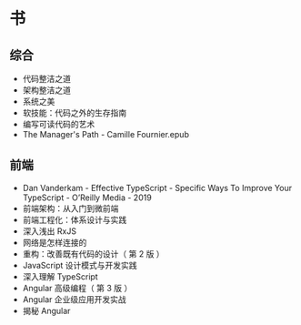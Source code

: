 # 书

## 综合

- 代码整洁之道
- 架构整洁之道
- 系统之美
- 软技能：代码之外的生存指南
- 编写可读代码的艺术
- The Manager's Path - Camille Fournier.epub

## 前端

- Dan Vanderkam - Effective TypeScript - Specific Ways To Improve Your TypeScript - O’Reilly Media - 2019
- 前端架构：从入门到微前端
- 前端工程化：体系设计与实践
- 深入浅出 RxJS
- 网络是怎样连接的
- 重构：改善既有代码的设计（ 第 2 版 ）
- JavaScript 设计模式与开发实践
- 深入理解 TypeScript
- Angular 高级编程（ 第 3 版 ）
- Angular 企业级应用开发实战
- 揭秘 Angular
